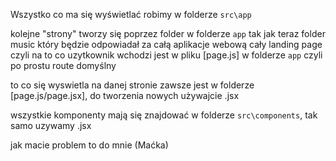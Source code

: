 Wszystko co ma się wyświetlać robimy w folderze `src\app`

kolejne "strony" tworzy się poprzez folder w folderze `app`
tak jak teraz folder music który będzie odpowiadał za całą aplikacje webową
cały landing page czyli na to co uzytkownik wchodzi jest w pliku [page.js] w folderze `app` czyli po prostu route domyślny

to co się wyswietla na danej stronie zawsze jest w folderze [page.js/page.jsx], do tworzenia nowych używajcie .jsx

wszystkie komponenty mają się znajdować w folderze `src\components`, tak samo uzywamy .jsx

jak macie problem to do mnie (Maćka)